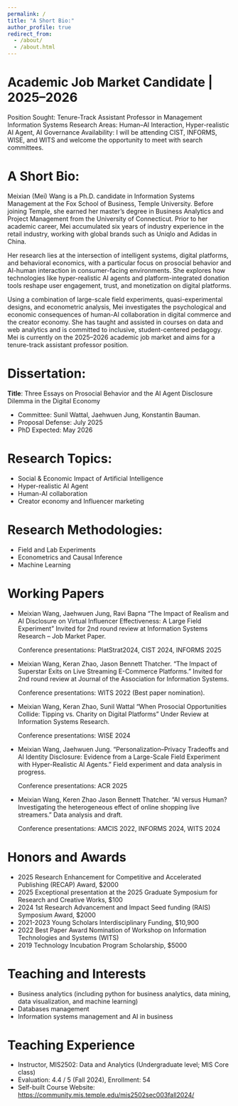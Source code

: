 ```yaml
---
permalink: /
title: "A Short Bio:"
author_profile: true
redirect_from: 
  - /about/
  - /about.html
---
```

Academic Job Market Candidate | 2025–2026
======
Position Sought: Tenure-Track Assistant Professor in Management Information Systems
Research Areas: Human–AI Interaction, Hyper-realistic AI Agent, AI Governance
Availability: I will be attending CIST, INFORMS, WISE, and WITS and welcome the opportunity to meet with search committees.

A Short Bio:
======
Meixian (Mei) Wang is a Ph.D. candidate in Information Systems Management at the Fox School of Business, Temple University. Before joining Temple, she earned her master’s degree in Business Analytics and Project Management from the University of Connecticut. Prior to her academic career, Mei accumulated six years of industry experience in the retail industry, working with global brands such as Uniqlo and Adidas in China.

Her research lies at the intersection of intelligent systems, digital platforms, and behavioral economics, with a particular focus on prosocial behavior and AI-human interaction in consumer-facing environments. She explores how technologies like hyper-realistic AI agents and platform-integrated donation tools reshape user engagement, trust, and monetization on digital platforms.

Using a combination of large-scale field experiments, quasi-experimental designs, and econometric analysis, Mei investigates the psychological and economic consequences of human-AI collaboration in digital commerce and the creator economy. She has taught and assisted in courses on data and web analytics and is committed to inclusive, student-centered pedagogy. Mei is currently on the 2025–2026 academic job market and aims for a tenure-track assistant professor position.

Dissertation:
======
**Title**: Three Essays on Prosocial Behavior and the AI Agent Disclosure Dilemma in the Digital Economy

* Committee:  Sunil Wattal, Jaehwuen Jung, Konstantin Bauman.
* Proposal Defense: July 2025
* PhD Expected: May 2026

Research Topics:
======
* Social & Economic Impact of Artificial Intelligence
* Hyper-realistic AI Agent
* Human-AI collaboration
* Creator economy and Influencer marketing

Research Methodologies:
======
* Field and Lab Experiments
* Econometrics and Causal Inference
* Machine Learning

Working Papers
======
* Meixian Wang, Jaehwuen Jung, Ravi Bapna “The Impact of Realism and AI Disclosure on Virtual Influencer Effectiveness: A Large Field Experiment”
  Invited for 2nd round review at Information Systems Research – Job Market Paper.

  Conference presentations: PlatStrat2024, CIST 2024, INFORMS 2025
  
* Meixian Wang, Keran Zhao, Jason Bennett Thatcher. “The Impact of Superstar Exits on Live Streaming E-Commerce Platforms.”
  Invited for 2nd round review at Journal of the Association for Information Systems.

  Conference presentations: WITS 2022 (Best paper nomination).
  
* Meixian Wang, Keran Zhao, Sunil Wattal “When Prosocial Opportunities Collide: Tipping vs. Charity on Digital Platforms”
  Under Review at Information Systems Research.

  Conference presentations: WISE 2024
  
* Meixian Wang, Jaehwuen Jung. “Personalization–Privacy Tradeoffs and AI Identity Disclosure: Evidence from a Large-Scale Field Experiment with Hyper-Realistic AI Agents.”
  Field experiment and data analysis in progress.

  Conference presentations: ACR 2025
  
* Meixian Wang, Keren Zhao Jason Bennett Thatcher. “AI versus Human? Investigating the heterogeneous effect of online shopping live streamers.”
  Data analysis and draft.

  Conference presentations: AMCIS 2022, INFORMS 2024, WITS 2024

Honors and Awards
======
* 2025 Research Enhancement for Competitive and Accelerated Publishing (RECAP) Award, $2000
* 2025 Exceptional presentation at the 2025 Graduate Symposium for Research and Creative Works, $100
* 2024 1st Research Advancement and Impact Seed funding (RAIS) Symposium Award, $2000
* 2021-2023 Young Scholars Interdisciplinary Funding, $10,900
* 2022 Best Paper Award Nomination of Workshop on Information Technologies and Systems (WITS)
* 2019 Technology Incubation Program Scholarship, $5000

Teaching and Interests
======
* Business analytics (including python for business analytics, data mining, data visualization, and machine learning)
* Databases management
* Information systems management and AI in business

Teaching Experience
======
* Instructor, MIS2502: Data and Analytics (Undergraduate level; MIS Core class)
* Evaluation: 4.4 / 5 (Fall 2024), Enrollment: 54
* Self-built Course Website: https://community.mis.temple.edu/mis2502sec003fall2024/
